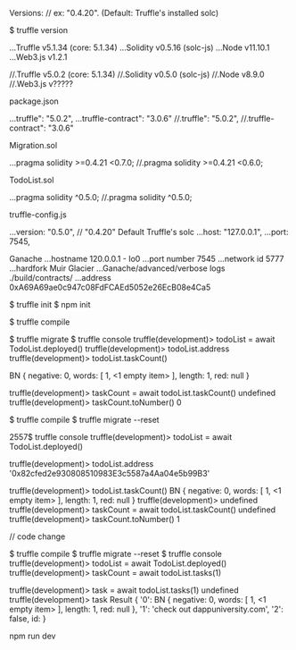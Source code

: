 Versions:
// ex:  "0.4.20". (Default: Truffle's installed solc)

$ truffle version

...Truffle v5.1.34 (core: 5.1.34)
...Solidity v0.5.16 (solc-js)
...Node v11.10.1
...Web3.js v1.2.1

//.Truffle v5.0.2 (core: 5.1.34)
//.Solidity v0.5.0 (solc-js)
//.Node v8.9.0
//.Web3.js v?????

package.json

...truffle": "5.0.2",
...truffle-contract": "3.0.6"
//.truffle": "5.0.2",
//.truffle-contract": "3.0.6"


Migration.sol

...pragma solidity >=0.4.21 <0.7.0;
//.pragma solidity >=0.4.21 <0.6.0;

TodoList.sol

...pragma solidity ^0.5.0;
//.pragma solidity ^0.5.0;


truffle-config.js

...version: "0.5.0", // "0.4.20" Default Truffle's solc
...host: "127.0.0.1",
...port: 7545,


Ganache
...hostname 120.0.0.1 - Io0
...port number 7545
...network id 5777
...hardfork Muir Glacier
...Ganache/advanced/verbose logs ./build/contracts/
...address 0xA69A69ae0c947c08FdFCAEd5052e26EcB08e4Ca5

$ truffle init
$ npm init

$ truffle compile

$ truffle migrate
$ truffle console
truffle(development)> todoList = await TodoList.deployed()
truffle(development)> todoList.address
truffle(development)> todoList.taskCount()

BN {
  negative: 0,
  words: [ 1, <1 empty item> ],
  length: 1,
  red: null }

truffle(development)> taskCount = await todoList.taskCount()
undefined
truffle(development)> taskCount.toNumber()
0

$ truffle compile
$ truffle migrate --reset


2557$ truffle console
truffle(development)> todoList = await TodoList.deployed()

truffle(development)> todoList.address
'0x82cfed2e930808510983E3c5587a4Aa04e5b99B3'

truffle(development)> todoList.taskCount()
BN {
  negative: 0,
  words: [ 1, <1 empty item> ],
  length: 1,
  red: null }
truffle(development)>
undefined
truffle(development)> taskCount = await todoList.taskCount()
undefined
truffle(development)> taskCount.toNumber()
1

// code change

$ truffle compile
$ truffle migrate --reset
$ truffle console
truffle(development)> todoList = await TodoList.deployed()
truffle(development)> taskCount = await todoList.tasks(1)

truffle(development)> task = await todoList.tasks(1)
undefined
truffle(development)> task
Result {
  '0':
   BN {
     negative: 0,
     words: [ 1, <1 empty item> ],
     length: 1,
     red: null },
  '1': 'check out dappuniversity.com',
  '2': false,
  id:
}

npm run dev

